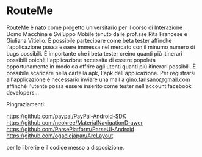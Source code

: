 # RouteMe
RouteMe è nato come progetto universitario per il corso di Interazione Uomo Macchina e Sviluppo Mobile tenuto dalle prof.sse Rita Francese e Giuliana Vitiello.
È possibile partecipare come beta tester affinchè l'applicazione possa essere immessa nel mercato con il minumo numero di bugs possibili.
È importante che i beta tester creino quanti più itinerari possibili poichè l'applicazione necessita di essere popolata opportunamente in modo da offrire agli utenti quanti più itinerari possibili.
È possibile scaricare nella cartella apk, l'apk dell'applicazione.
Per registrarsi all'applicazione è necessario inviare una mail a gino.farisano@gmail.com affinchè l'utente possa essere inserito come tester nell'account facebook developers...

Ringraziamenti:

https://github.com/paypal/PayPal-Android-SDK
https://github.com/neokree/MaterialNavigationDrawer
https://github.com/ParsePlatform/ParseUI-Android
https://github.com/ogaclejapan/ArcLayout

per le librerie e il codice messo a disposizione.


